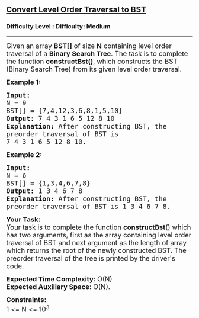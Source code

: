 <h2><a href="https://www.geeksforgeeks.org/problems/convert-level-order-traversal-to-bst/1">Convert Level Order Traversal to BST</a></h2><h3>Difficulty Level : Difficulty: Medium</h3><hr><div class="problems_problem_content__Xm_eO"><p><span style="font-size: 18px;">Given an array&nbsp;<strong>BST[]</strong> of size <strong>N</strong> containing level order traversal of a <strong>Binary Search Tree</strong>. The task is to complete the function <strong>constructBst()</strong>, which constructs the BST (Binary Search Tree) from its given level order traversal.</span></p>
<p><span style="font-size: 18px;"><strong>Example 1:</strong></span></p>
<pre><span style="font-size: 18px;"><strong>Input:
</strong>N = 9
BST[] = {7,4,12,3,6,8,1,5,10}
<strong>Output: </strong>7 4 3 1 6 5 12 8 10<strong>
Explanation: </strong>After constructing BST, the
preorder traversal of BST is
7 4 3 1 6 5 12 8 10.</span>
</pre>
<p><span style="font-size: 18px;"><strong>Example 2:</strong></span></p>
<pre><span style="font-size: 18px;"><strong>Input:
</strong>N = 6
BST[] = {1,3,4,6,7,8}
<strong>Output: </strong>1 3 4 6 7 8<strong>
Explanation: </strong>After constructing BST, the
preorder traversal of BST is 1 3 4 6 7 8.</span></pre>
<p><span style="font-size: 18px;"><strong>Your Task:</strong><br>Your task is to complete the function <strong>constructBst</strong>() which has two arguments, first as the array containing level order traversal of BST and next argument as the length of array which returns the root of the newly constructed BST. The preorder traversal of the tree is printed by the driver's code.</span></p>
<p><span style="font-size: 18px;"><strong>Expected Time Complexity:&nbsp;</strong>O(N)<br><strong>Expected Auxiliary Space:&nbsp;</strong>O(N).</span></p>
<p><span style="font-size: 18px;"><strong>Constraints:</strong><br>1 &lt;= N &lt;= 10<sup>3</sup></span></p></div>